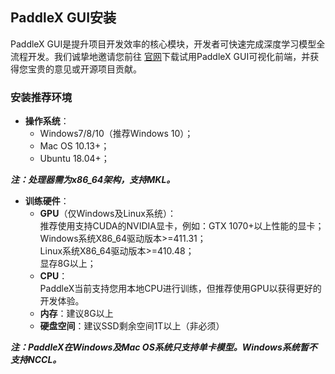 ## <a name="2">PaddleX GUI安装</a>

 PaddleX GUI是提升项目开发效率的核心模块，开发者可快速完成深度学习模型全流程开发。我们诚挚地邀请您前往 [官网](https://www.paddlepaddle.org.cn/paddle/paddleX)下载试用PaddleX GUI可视化前端，并获得您宝贵的意见或开源项目贡献。



### 安装推荐环境

* **操作系统**：
  * Windows7/8/10（推荐Windows 10）；
  * Mac OS 10.13+；
  * Ubuntu 18.04+；

***注：处理器需为x86_64架构，支持MKL。***

* **训练硬件**：  
  * **GPU**（仅Windows及Linux系统）：  
    推荐使用支持CUDA的NVIDIA显卡，例如：GTX 1070+以上性能的显卡；  
    Windows系统X86_64驱动版本>=411.31；  
    Linux系统X86_64驱动版本>=410.48；  
    显存8G以上；  
  * **CPU**：  
    PaddleX当前支持您用本地CPU进行训练，但推荐使用GPU以获得更好的开发体验。
  * **内存**：建议8G以上  
  * **硬盘空间**：建议SSD剩余空间1T以上（非必须）  

***注：PaddleX在Windows及Mac OS系统只支持单卡模型。Windows系统暂不支持NCCL。***

